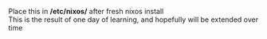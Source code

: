 Place this in **/etc/nixos/** after fresh nixos install <br />
This is the result of one day of learning, and hopefully will be extended over time
